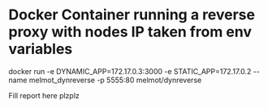 # Docker Container running a reverse proxy with nodes IP taken from env variables

docker run -e DYNAMIC_APP=172.17.0.3:3000 -e STATIC_APP=172.17.0.2 --name melmot_dynreverse -p 5555:80 melmot/dynreverse

Fill report here plzplz
